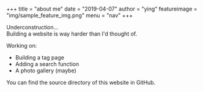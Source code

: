 +++
title = "about me"
date = "2019-04-07"
author = "ying"
featureimage = "img/sample_feature_img.png"
menu = "nav"
+++

Underconstruction...
<br>
Building a website is way harder than I'd thought of. 

Working on:

+ Building a tag page
+ Adding a search function
+ A photo gallery (maybe)

You can find the source directory of this website in GitHub. 


